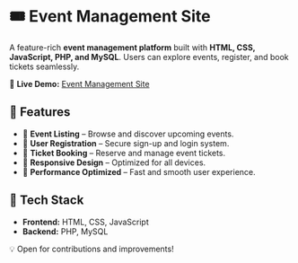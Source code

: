 # 🎟️ Event Management Site  

A feature-rich **event management platform** built with **HTML, CSS, JavaScript, PHP, and MySQL**. Users can explore events, register, and book tickets seamlessly.  

🔗 **Live Demo:** [Event Management Site](https://bindhyadulal.github.io/Event_management_site/)  

## 🔹 Features  
- 📅 **Event Listing** – Browse and discover upcoming events.  
- 👥 **User Registration** – Secure sign-up and login system.  
- 🎫 **Ticket Booking** – Reserve and manage event tickets.  
- 📱 **Responsive Design** – Optimized for all devices.  
- 🚀 **Performance Optimized** – Fast and smooth user experience.  

## 🔧 Tech Stack  
- **Frontend:** HTML, CSS, JavaScript  
- **Backend:** PHP, MySQL  

💡 Open for contributions and improvements!  

